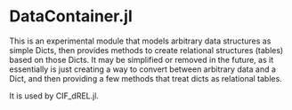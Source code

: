 # DataContainer.jl

This is an experimental module that models arbitrary data structures as simple Dicts, then provides methods to create
relational structures (tables) based on those Dicts. It may be simplified or removed in the future, as it essentially is just
creating a way to convert between arbitrary data and a Dict, and then providing a few methods that treat dicts as
relational tables.

It is used by CIF_dREL.jl.
